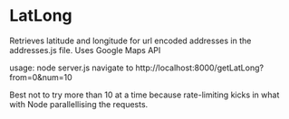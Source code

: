 LatLong
=======

Retrieves latitude and longitude for url encoded addresses in the addresses.js file.
Uses Google Maps API

usage: node server.js
navigate to http://localhost:8000/getLatLong?from=0&num=10

Best not to try more than 10 at a time because rate-limiting kicks in what with Node parallellising the requests.

